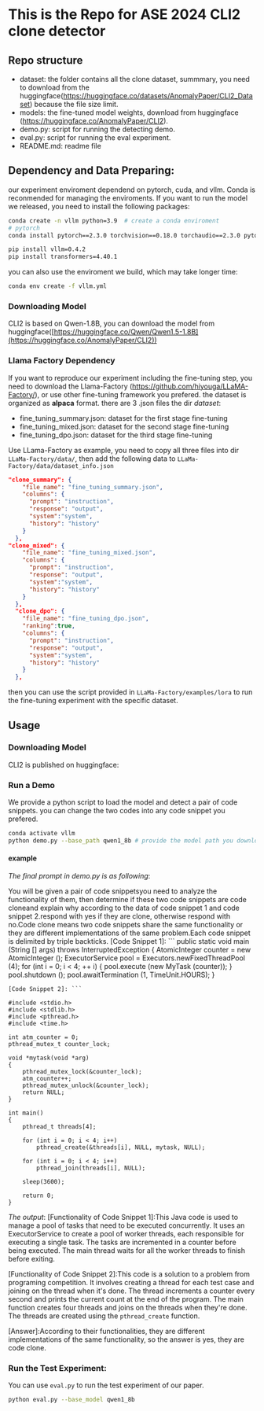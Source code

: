 # This is the Repo for ASE 2024 CLI2 clone detector

## Repo structure
- dataset: the folder contains all the clone dataset, summmary, you need to download from the huggingface(https://huggingface.co/datasets/AnomalyPaper/CLI2_Dataset) because the file size limit.
- models: the fine-tuned model weights, download from huggingface (https://huggingface.co/AnomalyPaper/CLI2).
- demo.py: script for running the detecting demo.
- eval.py: script for running the eval experiment.
- README.md: readme file

## Dependency and Data Preparing:
our experiment enviroment dependend on pytorch, cuda, and vllm. Conda is reconmended for managing the enviroments. If you want to run the model we released, you need to install the following packages:
```bash
conda create -n vllm python=3.9  # create a conda enviroment
# pytorch
conda install pytorch==2.3.0 torchvision==0.18.0 torchaudio==2.3.0 pytorch-cuda=12.1 -c pytorch -c nvidia

pip install vllm=0.4.2
pip install transformers=4.40.1
```
you can also use the enviroment we build, which may take longer time:
```bash
conda env create -f vllm.yml 
```
### Downloading Model
CLI2 is based on Qwen-1.8B, you can download the model from huggingface([https://huggingface.co/Qwen/Qwen1.5-1.8B](https://huggingface.co/AnomalyPaper/CLI2))

### Llama Factory Dependency
If you want to reproduce our experiment including the fine-tuning step, you need to download the Llama-Factory (https://github.com/hiyouga/LLaMA-Factory/), or use other fine-tuning framework you prefered.
the dataset is organized as **alpaca** format.
there are 3 .json files the dir *dataset*:
- fine_tuning_summary.json: dataset for the first stage fine-tuning
- fine_tuning_mixed.json: dataset for the second stage fine-tuning
- fine_tuning_dpo.json: dataset for the third stage fine-tuning

Use LLama-Factory as example, you need to copy all three files into dir `LLaMa-Factory/data/`, then add the following data to 
`LLaMa-Factory/data/dataset_info.json`
```json
"clone_summary": {
    "file_name": "fine_tuning_summary.json",
    "columns": {
      "prompt": "instruction",
      "response": "output",
      "system":"system",
      "history": "history"
    }
  },
"clone_mixed": {
    "file_name": "fine_tuning_mixed.json",
    "columns": {
      "prompt": "instruction",
      "response": "output",
      "system":"system",
      "history": "history"
    }
  },
  "clone_dpo": {
    "file_name": "fine_tuning_dpo.json",
    "ranking":true,
    "columns": {
      "prompt": "instruction",
      "response": "output",
      "system":"system",
      "history": "history"
    }
  },
```
then you can use the script provided in `LLaMa-Factory/examples/lora` to run the fine-tuning experiment with the specific dataset.

## Usage

### Downloading Model
CLI2 is published on huggingface: 

### Run a Demo
We provide a python script to load the model and detect a pair of code snippets. you can change the two codes into any code snippet you prefered.
```bash
conda activate vllm
python demo.py --base_path qwen1_8b # provide the model path you downloaded.
```

#### example
*The final prompt in demo.py is as following*:

You will be given a pair of code snippetsyou need to analyze the functionality of them, then determine if these two code snippets are code cloneand explain why according to the data of code snippet 1 and code snippet 2.respond with yes if they are clone, otherwise respond with no.Code clone means two code snippets share the same functionality or they are different implementations of the same problem.Each code snippet is delimited by triple backticks.
[Code Snippet 1]: ```
public static void main (String [] args) throws InterruptedException {
    AtomicInteger counter = new AtomicInteger ();
    ExecutorService pool = Executors.newFixedThreadPool (4);
    for (int i = 0;
    i < 4; ++ i) {
        pool.execute (new MyTask (counter));
    }
    pool.shutdown ();
    pool.awaitTermination (1, TimeUnit.HOURS);
}
```
[Code Snippet 2]: ```

#include <stdio.h> 
#include <stdlib.h> 
#include <pthread.h> 
#include <time.h>  

int atm_counter = 0;
pthread_mutex_t counter_lock;

void *mytask(void *arg) 
{
    pthread_mutex_lock(&counter_lock); 
    atm_counter++;
    pthread_mutex_unlock(&counter_lock); 
    return NULL; 
}

int main()
{
    pthread_t threads[4];

    for (int i = 0; i < 4; i++)
        pthread_create(&threads[i], NULL, mytask, NULL);
  
    for (int i = 0; i < 4; i++)
        pthread_join(threads[i], NULL);
 
    sleep(3600);

    return 0;
}
```

*The output*:
[Functionality of Code Snippet 1]:This Java code is used to manage a pool of tasks that need to be executed concurrently. It uses an ExecutorService to create a pool of worker threads, each responsible for executing a single task. The tasks are incremented in a counter before being executed. The main thread waits for all the worker threads to finish before exiting.

[Functionality of Code Snippet 2]:This code is a solution to a problem from programing competition. It involves creating a thread for each test case and joining on the thread when it's done. The thread increments a counter every second and prints the current count at the end of the program. The main function creates four threads and joins on the threads when they're done. The threads are created using the `pthread_create` function.

[Answer]:According to their functionalities, they are different implementations of the same functionality, so the answer is yes, they are code clone.


### Run the Test Experiment:
You can use `eval.py` to run the test experiment of our paper.
```bash
python eval.py --base_model qwen1_8b
```
